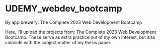 # UDEMY_webdev_bootcamp
By app.brewery: The Complete 2023 Web Development Bootcamp

Here, I'll upload the projects from: The Complete 2023 Web Development Bootcamp.
These serve as extra practice out of my own interest, but also coincide with the subject matter of my thesis paper.
